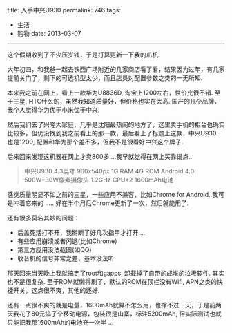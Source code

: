 title: 入手中兴U930
permalink: 746
tags:
  - 生活
  - 购物
date: 2013-03-07
---

这个假期收到了不少压岁钱，于是打算更新一下我的爪机.

大年初四，和我爸一起去铁西广场附近的几家商店看了看，结果因为过年，有几家提前关门了，剩下的可选机型太少，而且店员对配置参数之类的一无所知.

本来我之前在网上，看上一款华为U8836D, 淘宝上1200左右，性价比很不错. 至于三星, HTC什么的，虽然我知道质量好，但价格也实在太高. 国产的几个品牌，我个人觉得华为优于小米优于中兴.

然后我们去了兴隆大家庭，几乎是沈阳最热闹的地方了，这里卖手机的柜台也确实比较多，但仍没找到我之前看上的那一款，最后看上了标题上这款，中兴U930\. 也是1200, 配置和华为那个差不多，但我不是很看好中兴这个牌子.

后来回来发现这机器在网上才卖800多 ...我早就觉得在网上买靠谱点..

> 中兴U930
> 4.3英寸 960x540px
> 1G RAM 4G ROM
> Android 4.0
> 500W+30W像素摄像头
> 1.2GHz CPU*2
> 1600mAh电池

感觉质量明显不如之前的三星，一些应用不兼容，比如Chrome for Android..我可是冲着它来的 ..... 好在半个月后Chrome更新了一次，然后就能用了.

还有很多莫名其妙的问题：

* 后盖死活打不开，我掰断了好几次指甲才打开 ...
* 有些应用崩溃或者闪退(比如Chrome)
* 第三方应用没法截图(如QQ)
* 收音机的信号非常之差，基本没法听

那天回来当天晚上我就搞定了root和gapps, 卸载掉了自带的成堆的垃圾软件. 其实也不是很复杂. 至于ROM就懒得刷了，默认的ROM在顶栏没有Wifi, APN之类的快捷开关，这点很不爽，其他的还好.

还有一点很不爽的就是电量，1600mAh就算不怎么用，也撑不过一天，于是前两天我花了80元搞了个移动电源，包装很是山寨，标注5200mAh, 但实际测试也就只能把我那1600mAh的电池充一次半 ...
